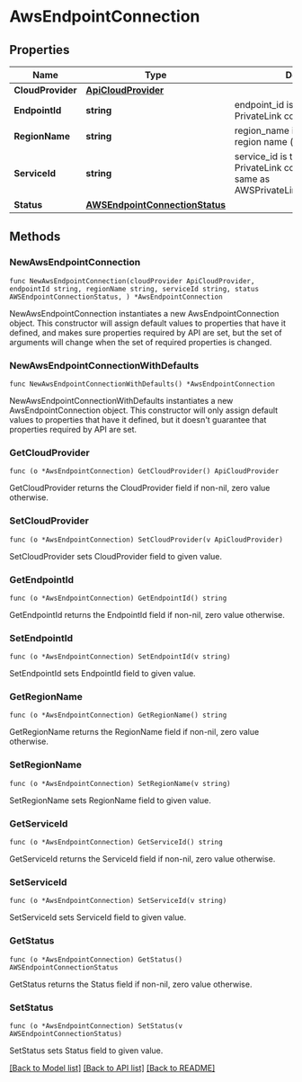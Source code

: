 # AwsEndpointConnection

## Properties

Name | Type | Description | Notes
------------ | ------------- | ------------- | -------------
**CloudProvider** | [**ApiCloudProvider**](ApiCloudProvider.md) |  | 
**EndpointId** | **string** | endpoint_id is the client side of the PrivateLink connection. | 
**RegionName** | **string** | region_name is the cloud provider region name (i.e. us-east-1). | 
**ServiceId** | **string** | service_id is the server side of the PrivateLink connection. This is the same as AWSPrivateLinkEndpoint.service_id. | 
**Status** | [**AWSEndpointConnectionStatus**](AWSEndpointConnectionStatus.md) |  | 

## Methods

### NewAwsEndpointConnection

`func NewAwsEndpointConnection(cloudProvider ApiCloudProvider, endpointId string, regionName string, serviceId string, status AWSEndpointConnectionStatus, ) *AwsEndpointConnection`

NewAwsEndpointConnection instantiates a new AwsEndpointConnection object.
This constructor will assign default values to properties that have it defined,
and makes sure properties required by API are set, but the set of arguments
will change when the set of required properties is changed.

### NewAwsEndpointConnectionWithDefaults

`func NewAwsEndpointConnectionWithDefaults() *AwsEndpointConnection`

NewAwsEndpointConnectionWithDefaults instantiates a new AwsEndpointConnection object.
This constructor will only assign default values to properties that have it defined,
but it doesn't guarantee that properties required by API are set.

### GetCloudProvider

`func (o *AwsEndpointConnection) GetCloudProvider() ApiCloudProvider`

GetCloudProvider returns the CloudProvider field if non-nil, zero value otherwise.

### SetCloudProvider

`func (o *AwsEndpointConnection) SetCloudProvider(v ApiCloudProvider)`

SetCloudProvider sets CloudProvider field to given value.

### GetEndpointId

`func (o *AwsEndpointConnection) GetEndpointId() string`

GetEndpointId returns the EndpointId field if non-nil, zero value otherwise.

### SetEndpointId

`func (o *AwsEndpointConnection) SetEndpointId(v string)`

SetEndpointId sets EndpointId field to given value.

### GetRegionName

`func (o *AwsEndpointConnection) GetRegionName() string`

GetRegionName returns the RegionName field if non-nil, zero value otherwise.

### SetRegionName

`func (o *AwsEndpointConnection) SetRegionName(v string)`

SetRegionName sets RegionName field to given value.

### GetServiceId

`func (o *AwsEndpointConnection) GetServiceId() string`

GetServiceId returns the ServiceId field if non-nil, zero value otherwise.

### SetServiceId

`func (o *AwsEndpointConnection) SetServiceId(v string)`

SetServiceId sets ServiceId field to given value.

### GetStatus

`func (o *AwsEndpointConnection) GetStatus() AWSEndpointConnectionStatus`

GetStatus returns the Status field if non-nil, zero value otherwise.

### SetStatus

`func (o *AwsEndpointConnection) SetStatus(v AWSEndpointConnectionStatus)`

SetStatus sets Status field to given value.


[[Back to Model list]](../README.md#documentation-for-models) [[Back to API list]](../README.md#documentation-for-api-endpoints) [[Back to README]](../README.md)



